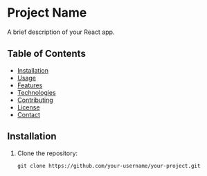 # Project Name

A brief description of your React app.

## Table of Contents
- [Installation](#installation)
- [Usage](#usage)
- [Features](#features)
- [Technologies](#technologies)
- [Contributing](#contributing)
- [License](#license)
- [Contact](#contact)

## Installation

1. Clone the repository:

   ```shell
   git clone https://github.com/your-username/your-project.git
